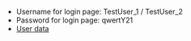 * Username for login page: TestUser_1 / TestUser_2
* Password for login page: qwertY21 
* [User data](https://github.com/PopovYehor/data/blob/main/db.json)
